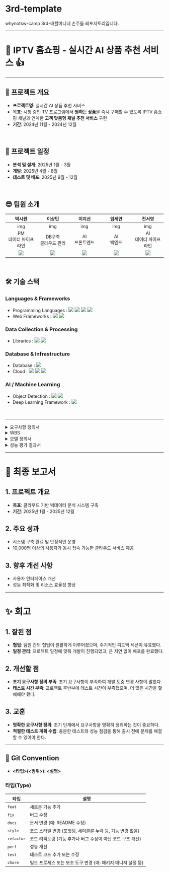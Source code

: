 # 3rd-template
whynotsw-camp 3rd-배할머니네 손주들 레포지토리입니다.

---------------------------------------

# 🛒 IPTV 홈쇼핑 - 실시간 AI 상품 추천 서비스 👍

---------------------------------------
## 🎯 프로젝트 개요
- **프로젝트명**: 실시간 AI 상품 추천 서비스
- **목표**: 시청 중인 TV 프로그램에서 **원하는 상품**을 즉시 구매할 수 있도록 IPTV 홈쇼핑 채널과 연계한 **고객 맞춤형 채널 추천 서비스** 구현
- **기간**: 2024년 11월 - 2024년 12월
<br>

## 📆 프로젝트 일정
- **분석 및 설계**: 2025년 1월 - 3월
- **개발**: 2025년 4월 - 8월
- **테스트 및 배포**: 2025년 9월 - 12월
<br>

## 😎 팀원 소개
<table style="width:100%; text-align:center; table-layout:fixed;">
  <colgroup>
    <!-- 전체 5열이므로 20%씩 -->
    <col style="width:20%;">
    <col style="width:20%;">
    <col style="width:20%;">
    <col style="width:20%;">
    <col style="width:20%;">
  </colgroup>
  <thead>
    <tr>
      <th>박시원</th>
      <th>이상민</th>
      <th>이지선</th>
      <th>임세연</th>
      <th>전서영</th>
    </tr>
  </thead>
  <tbody>
    <tr>
      <td>img</td>
      <td>img</td>
      <td>img</td>
      <td>img</td>
      <td>img</td>
    </tr>
    <tr>
      <td>PM<br>데이터 파이프라인</td>
      <td>DB구축<br>클라우드 관리</td>
      <td>AI<br>프론트엔드</td>
      <td>AI<br>백엔드</td>
      <td>AI<br>데이터 파이프라인</td>
    </tr>
    <tr>
      <td><a href="https://github.com/qkrcool" target="_blank">
          <img src="https://img.shields.io/badge/GitHub-Link-black?style=flat&logo=github&logoColor=white" />
        </a>
</td>
      <td><a href="https://github.com/strangem1n" target="_blank">
          <img src="https://img.shields.io/badge/GitHub-Link-black?style=flat&logo=github&logoColor=white" />
        </a></td>
      <td><a href="https://github.com/jisunclaralee" target="_blank">
          <img src="https://img.shields.io/badge/GitHub-Link-black?style=flat&logo=github&logoColor=white" />
        </a></td>
      <td><a href="https://github.com/saeyeonIm" target="_blank">
          <img src="https://img.shields.io/badge/GitHub-Link-black?style=flat&logo=github&logoColor=white" />
        </a></td>
      <td><a href="https://github.com/tjdud1199" target="_blank">
          <img src="https://img.shields.io/badge/GitHub-Link-black?style=flat&logo=github&logoColor=white" />
        </a></td>
    </tr>
  </tbody>
</table>
<br>

## 🛠 기술 스택
### Languages & Frameworks
- Programming Languages : <img src="https://img.shields.io/badge/python-%233776AB.svg?&style=flat&logo=python&logoColor=white" /> <img src="https://img.shields.io/badge/javascript-%23F7DF1E.svg?&style=flat&logo=javascript&logoColor=black" /> <img src="https://img.shields.io/badge/html5-%23E34F26.svg?&style=flat&logo=html5&logoColor=white" /> <img src="https://img.shields.io/badge/css3-%231572B6.svg?&style=flat&logo=css3&logoColor=white" />
- Web Frameworks : <img src="https://img.shields.io/badge/fastapi-%23009688.svg?&style=flat&logo=fastapi&logoColor=white" /> <img src="https://img.shields.io/badge/flask-%23000000.svg?&style=flat&logo=flask&logoColor=white" />

### Data Collection & Processing
- Libraries : <img src="https://img.shields.io/badge/BeautifulSoup-blue?style=flat" /> <img src="https://img.shields.io/badge/selenium-%2343B02A.svg?&style=flat&logo=selenium&logoColor=white" />

### Database & Infrastructure
- Database : <img src="https://img.shields.io/badge/postgresql-%23336791.svg?&style=flat&logo=postgresql&logoColor=white" />
- Cloud : <img src="https://img.shields.io/badge/amazon%20aws-%23232F3E.svg?&style=flat&logo=amazon%20aws&logoColor=white" /> <img src="https://img.shields.io/badge/Amazon%20S3-569A31?style=flat&logo=Amazon%20S3&logoColor=white"> <img src="https://img.shields.io/badge/Amazon%20EC2-FF9900?style=flat&logo=Amazon%20EC2&logoColor=white"> 

### AI / Machine Learning
- Object Detection : <img src="https://img.shields.io/badge/YOLO-00FFFF?style=flat" /> <img src="https://img.shields.io/badge/ResNet50_IBN_A-E34F26?style=flat" />
- Deep Learning Framework : <img src="https://img.shields.io/badge/pytorch-%23EE4C2C.svg?&style=flat&logo=pytorch&logoColor=white" />
<br>

---------------------------------------

<details>
  <summary>요구사항 정의서</summary>

  ### 1. 프로젝트 전반 요구사항
  <!-- summary 다음에 한 줄 띄우고 테이블 삽입 -->
  <table border="1" style="border-collapse:collapse; width:100%; text-align:center;">
    <thead>
      <tr>
        <th colspan="3" style="background-color:#B0C4DE; height:40px;">
          프로젝트 전반 요구사항
        </th>
      </tr>
      <tr style="background-color:#EAEAEA;">
        <th style="width:15%;">구분</th>
        <th style="width:15%;">항목</th>
        <th style="width:70%;">내용</th>
      </tr>
    </thead>
    <tbody>
      <tr>
        <td rowspan="3">서비스 개요</td>
        <td>프로젝트명</td>
        <td>실시간 AI 홈쇼핑 상품 추천 서비스</td>
      </tr>
      <tr>
        <td>서비스 대상</td>
        <td>중장년층 여성 시청자 중심</td>
      </tr>
      <tr>
        <td>서비스 범위</td>
        <td>여성 패션/뷰티 관련 방송 프로그램 및 IPTV 쇼핑몰 연동</td>
      </tr>
      <tr>
        <td>사용자 환경</td>
        <td>대상 플랫폼</td>
        <td>WEB 기반 TV 방송 및 IPTV 쇼핑몰</td>
      </tr>
      <tr>
        <td rowspan="2">기술 요구사항</td>
        <td>AI 기술</td>
        <td>
          실시간 객체 인식<br>
          의류 특정 분석<br>
          유사 상품 매칭</td>
      </tr>
      <tr>
        <td>성능</td>
        <td>
          방송 지연 최소화<br>
          상품 추천 AI 분석 응답 2초 이하<br>
          직관적인 UI와 끊김 없는 화면 전환
        </td>
      </tr>
      <tr>
        <td rowspan="2">서비스 품질</td>
        <td>안정성</td>
        <td>
          24시간 실시간 방송 스트리밍<br>
          동시 접속자 처리<br>
          오류 복구 시스템</td>
      </tr>
      <tr>
        <td>확장성</td>
        <td>
          연령대별 카테고리 세분화 및 남성 패션 확장<br>
          여성 패션 카테고리 세분화 및 남성 패션 확장<br>
          찜하기/장바구니와 같은 신규 기능 추가
        </td>
      </tr>
      <tr>
        <td>제약 사항</td>
        <td>데이터 처리</td>
        <td>
          개인정보 보호<br>
          방송 저작권 준수<br>
          데이터 보안
        </td>
      </tr>
    </tbody>
  </table>

  ### 2. 프로젝트 상세 요구사항
  ![상세 요구사항 이미지](./images/requirement_details.png)

</details>


<details><summary>WBS
</summary>

## 1. 프로젝트 분석
- 요구사항 수집
- 시스템 설계
- 아키텍처 설계

## 2. 시스템 개발
- 백엔드 개발
- 프론트엔드 개발
- 데이터베이스 설계 및 구축

## 3. 테스트 및 배포
- 단위 테스트
- 통합 테스트
- 성능 테스트
- 배포 준비

</details>

<details><summary>모델 정의서
</summary>

## 1. 데이터 모델
- **사용자 테이블**
  - `user_id` (Primary Key)
  - `username`
  - `password`
  - `email`
  - `role` (admin, user)

- **분석 결과 테이블**
  - `result_id` (Primary Key)
  - `user_id` (Foreign Key)
  - `analysis_type`
  - `timestamp`
  - `result_data` (JSON)

## 2. 객체 모델
- **사용자 객체**
  - 속성: `username`, `password`, `email`
  - 메소드: `login()`, `logout()`, `register()`

</details>


<details><summary>성능 평가 결과서
</summary>

## 1. 테스트 환경
- **서버**: AWS EC2 c5.large 인스턴스
- **DB**: MySQL 8.0
- **네트워크**: 1Gbps

## 2. 테스트 결과
- **응답 시간**: 1초 이내
- **동시 사용자 처리**: 5,000명
- **CPU 사용률**: 70%
- **메모리 사용률**: 60%

## 3. 성능 개선 필요 사항
- 데이터 처리 성능 향상을 위한 캐시 적용
- 서버 성능 개선을 위한 리소스 스케일링 필요

</details>

-----------------------------------------

# 📑 최종 보고서

## 1. 프로젝트 개요
- **목표**: 클라우드 기반 빅데이터 분석 시스템 구축
- **기간**: 2025년 1월 - 2025년 12월

## 2. 주요 성과
- 시스템 구축 완료 및 안정적인 운영
- 10,000명 이상의 사용자가 동시 접속 가능한 클라우드 서비스 제공

## 3. 향후 개선 사항
- 사용자 인터페이스 개선
- 성능 최적화 및 리소스 효율성 향상

-----------------------------------------

# ✨ 회고

## 1. 잘된 점
- **협업**: 팀원 간의 협업이 원활하게 이루어졌으며, 주기적인 피드백 세션이 유효했다.
- **일정 관리**: 프로젝트 일정에 맞춰 개발이 진행되었고, 큰 지연 없이 배포를 완료했다.

## 2. 개선할 점
- **초기 요구사항 정의 부족**: 초기 요구사항이 부족하여 개발 도중 변경 사항이 많았다.
- **테스트 시간 부족**: 프로젝트 후반부에 테스트 시간이 부족했으며, 더 많은 시간을 할애해야 했다.

## 3. 교훈
- **명확한 요구사항 정의**: 초기 단계에서 요구사항을 명확히 정리하는 것이 중요하다.
- **적절한 테스트 계획 수립**: 충분한 테스트와 성능 점검을 통해 출시 전에 문제를 해결할 수 있어야 한다.

-------------------------------------------

## 📌 Git Convention
- **<타입>(<범위>): <설명>**

### 타입(Type)

| 타입       | 설명                                                                 |
|------------|----------------------------------------------------------------------|
| `feat`     | 새로운 기능 추가                                                    |
| `fix`      | 버그 수정                                                           |
| `docs`     | 문서 변경 (예: README 수정)                                         |
| `style`    | 코드 스타일 변경 (포맷팅, 세미콜론 누락 등, 기능 변경 없음)         |
| `refactor` | 코드 리팩토링 (기능 추가나 버그 수정이 아닌 코드 구조 개선)         |
| `perf`     | 성능 개선                                                           |
| `test`     | 테스트 코드 추가 또는 수정                                          |
| `chore`    | 빌드 프로세스 또는 보조 도구 변경 (예: 패키지 매니저 설정 등)       |
